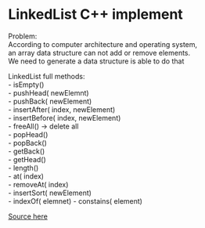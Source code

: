 #  LinkedList C++ implement

Problem:   
 According to computer architecture and operating system,  
 an array data structure can not add or remove elements.  
 We need to generate a data structure is able to do that  
 
 LinkedList full methods:  
 	- isEmpty()  
	- pushHead( newElemnt)  
        - pushBack( newElement)  
	- insertAfter( index, newElement)  
	- insertBefore( index, newElement)  
	- freeAll()  -> delete all  
	- popHead()  
	- popBack()  
	- getBack()  
	- getHead()  
	- length()  
	- at( index)  
	- removeAt( index)  
	- insertSort( newElement)  
	- indexOf( elemnet)   - constains( element)

[Source here](https://github.com/minhtuan29/linked-list-full-methods-cplus-implement/blob/main/dslk.cpp)  
